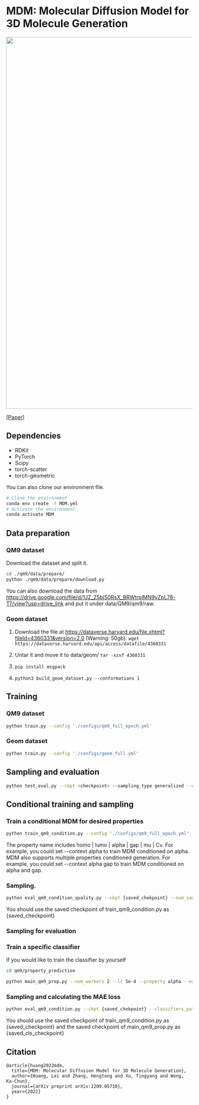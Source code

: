 # MDM: Molecular Diffusion Model for 3D Molecule Generation
<img src="./overview.png" width="1000">


[[Paper](https://arxiv.org/abs/2209.05710)]

## Dependencies

- RDKit
- PyTorch
- Scipy
- torch-scatter
- torch-geometric

You can also clone our environment file.

```bash
# Clone the environment
conda env create -f MDM.yml
# Activate the environment
conda activate MDM
```

## Data preparation

### QM9 dataset

Download the dataset and split it.

```bash
cd ./qm9/data/prepare/
python ./qm9/data/prepare/download.py
```

You can also download the data from https://drive.google.com/file/d/1JZ_Z5bjS0RsX_BRWtrplMN9vZpL78-T7/view?usp=drive_link and put it under data/QM9/qm9/raw. 

### Geom dataset

1. Download the file at https://dataverse.harvard.edu/file.xhtml?fileId=4360331&version=2.0   (Warning: 50gb):
   `wget https://dataverse.harvard.edu/api/access/datafile/4360331`

2. Untar it and move it to data/geom/
   `tar -xzvf 4360331`
3. `pip install msgpack`
4. `python3 build_geom_dataset.py --conformations 1`

## Training

### QM9 dataset

```bash
python train.py --config './configs/qm9_full_epoch.yml'
```

### Geom dataset

```bash
python train.py --config './configs/geom_full.yml'
```

## Sampling and evaluation

```bash
python test_eval.py --ckpt <checkpoint> --sampling_type generalized --w_global_pos 1 -- w_global_node 1 --w_local_pos 4 --w_local_node 5
```

## Conditional training and sampling

### Train a conditional MDM for desired properties
```bash
python train_qm9_condition.py --config './configs/qm9_full_epoch.yml' --context {property name} --config_name {config_name}
```
The property name includes homo | lumo | alpha | gap | mu | Cv. For example, you could set --context alpha to train MDM conditioned on alpha.
MDM also supports multiple properties conditioned generation. For example, you could set --context alpha gap to train MDM conditioned on alpha and gap.

### Sampling.
```bash
python eval_qm9_condition_quality.py --ckpt {saved_chekpoint} --num_samples {num_samples} 
```
You should use the saved checkpoint of train_qm9_condition.py as {saved_checkpoint}

### Sampling for evaluation
### Train a specific classifier
If you would like to train the classifier by yourself
```bash
cd qm9/property_prediction
```
```bash
python main_qm9_prop.py --num_workers 2 --lr 5e-4 --property alpha --exp_name exp_class_alpha --model_name egnn
```
### Sampling and calculating the MAE loss
```bash
python eval_qm9_condition.py --ckpt {saved_chekpoint} --classifiers_path {saved_cls_checkpoint}
```
You should use the saved checkpoint of train_qm9_condition.py as {saved_checkpoint} and the saved checkpoint of main_qm9_prop.py as {saved_cls_checkpoint}

## Citation

```
@article{huang2022mdm,
  title={MDM: Molecular Diffusion Model for 3D Molecule Generation},
  author={Huang, Lei and Zhang, Hengtong and Xu, Tingyang and Wong, Ka-Chun},
  journal={arXiv preprint arXiv:2209.05710},
  year={2022}
}
```
